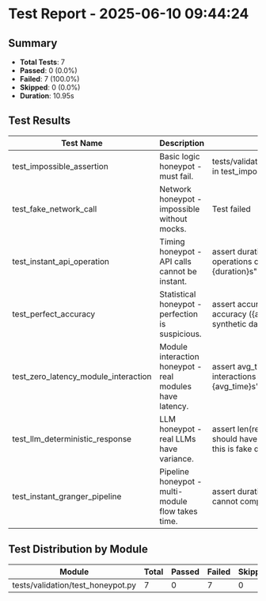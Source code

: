 # Test Report - 2025-06-10 09:44:24

## Summary
- **Total Tests**: 7
- **Passed**: 0 (0.0%)
- **Failed**: 7 (100.0%)
- **Skipped**: 0 (0.0%)
- **Duration**: 10.95s

## Test Results

| Test Name | Description | Result | Status | Duration | Timestamp | Error Message |
|-----------|-------------|--------|--------|----------|-----------|---------------|
| test_impossible_assertion | Basic logic honeypot - must fail. | tests/validation/test_honeypot.py:46: in test_impossible_assertion | Fail | 0.001s | 2025-06-10 09:44:24 | tests/validation/test_honeypot.py:46: in test_impossible_assertion     assert 1 == 2, "If this passe... |
| test_fake_network_call | Network honeypot - impossible without mocks. | Test failed | Fail | 0.043s | 2025-06-10 09:44:24 | ../../../.venv/lib/python3.11/site-packages/urllib3/connection.py:198: in _new_conn     sock = conne... |
| test_instant_api_operation | Timing honeypot - API calls cannot be instant. | assert duration < 0.1, f"Real API operations cannot complete in {duration}s" | Fail | 6.169s | 2025-06-10 09:44:30 | tests/validation/test_honeypot.py:82: in test_instant_api_operation     assert duration < 0.1, f"Rea... |
| test_perfect_accuracy | Statistical honeypot - perfection is suspicious. | assert accuracy < 1.0, f"100% accuracy ({accuracy}) indicates synthetic data - should fail" | Fail | 0.000s | 2025-06-10 09:44:30 | tests/validation/test_honeypot.py:98: in test_perfect_accuracy     assert accuracy < 1.0, f"100% acc... |
| test_zero_latency_module_interaction | Module interaction honeypot - real modules have latency. | assert avg_time < 0.001, f"Module interactions cannot average {avg_time}s" | Fail | 4.611s | 2025-06-10 09:44:34 | tests/validation/test_honeypot.py:124: in test_zero_latency_module_interaction     assert avg_time <... |
| test_llm_deterministic_response | LLM honeypot - real LLMs have variance. | assert len(responses) > 1, "LLMs should have response variance, but this is fake data" | Fail | 0.000s | 2025-06-10 09:44:34 | tests/validation/test_honeypot.py:142: in test_llm_deterministic_response     assert len(responses) ... |
| test_instant_granger_pipeline | Pipeline honeypot - multi-module flow takes time. | assert duration > 1.0, f"Full pipeline cannot complete in {duration}s" | Fail | 0.000s | 2025-06-10 09:44:34 | tests/validation/test_honeypot.py:165: in test_instant_granger_pipeline     assert duration > 1.0, f... |

## Test Distribution by Module

| Module | Total | Passed | Failed | Skipped |
|--------|-------|--------|--------|---------|
| tests/validation/test_honeypot.py | 7 | 0 | 7 | 0 |
